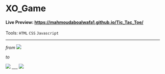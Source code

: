 # XO_Game

#### Live Preview:  https://mahmoudaboalwafa1.github.io/Tic_Tac_Toe/

Tools: `HTML` `CSS` `Javascript`
***

_from_
<img src="https://github.com/mahmoudaboalwafa1/XO_Game/assets/109794013/d34f233c-7018-49d7-b1b2-90cd1ac79295"/>

_to_

<img src="https://github.com/mahmoudaboalwafa1/XO_Game/assets/109794013/46bb67b4-534d-4a23-b67b-253dfc415708"/>
___
<img src="https://github.com/mahmoudaboalwafa1/Tic_Tac_Toe/assets/109794013/fa6b22ea-cfc1-4ff9-b5c2-4568842fcecf"/>
